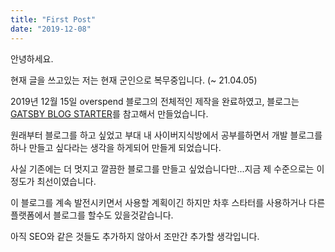 ```yaml
---
title: "First Post"
date: "2019-12-08"
---
```


안녕하세요.

현재 글을 쓰고있는 저는 현재 군인으로 복무중입니다. (~ 21.04.05)

2019년 12월 15일 overspend 블로그의 전체적인 제작을 완료하였고, 
블로그는 [GATSBY BLOG STARTER](https://github.com/agneym/gatsby-blog-starter)를 참고해서 만들었습니다.

원래부터 블로그를 하고 싶었고 부대 내 사이버지식방에서 공부를하면서 개발 블로그를 하나 만들고 싶다라는 생각을 하게되어 만들게 되었습니다.

사실 기존에는 더 멋지고 깔끔한 블로그를 만들고 싶었습니다만...지금 제 수준으로는 이정도가 최선이였습니다.

이 블로그를 계속 발전시키면서 사용할 계획이긴 하지만 차후 스타터를 사용하거나 다른 플랫폼에서 블로그를 할수도 있을것같습니다.

아직 SEO와 같은 것들도 추가하지 않아서 조만간 추가할 생각입니다.

